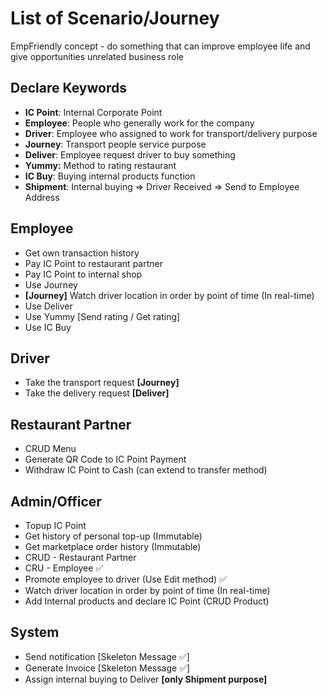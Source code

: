 # List of Scenario/Journey

EmpFriendly concept - do something that can improve employee life and give opportunities unrelated business role

## Declare Keywords

- **IC Point**: Internal Corporate Point
- **Employee**: People who generally work for the company
- **Driver**: Employee who assigned to work for transport/delivery purpose
- **Journey**: Transport people service purpose
- **Deliver**: Employee request driver to buy something
- **Yummy:** Method to rating restaurant
- **IC Buy**: Buying internal products function
- **Shipment**: Internal buying => Driver Received => Send to Employee Address

## Employee

- Get own transaction history
- Pay IC Point to restaurant partner
- Pay IC Point to internal shop
- Use Journey
- **[Journey]** Watch driver location in order by point of time (In real-time)
- Use Deliver
- Use Yummy [Send rating / Get rating]
- Use IC Buy

## Driver

- Take the transport request **[Journey]**
- Take the delivery request **[Deliver]**

## Restaurant Partner

- CRUD Menu
- Generate QR Code to IC Point Payment
- Withdraw IC Point to Cash (can extend to transfer method)

## Admin/Officer

- Topup IC Point
- Get history of personal top-up (Immutable)
- Get marketplace order history (Immutable)
- CRUD - Restaurant Partner
- CRU - Employee ✅
- Promote employee to driver (Use Edit method) ✅
- Watch driver location in order by point of time (In real-time)
- Add Internal products and declare IC Point (CRUD Product)

## System

- Send notification [Skeleton Message ✅]
- Generate Invoice [Skeleton Message ✅]
- Assign internal buying to Deliver **[only Shipment purpose]**
